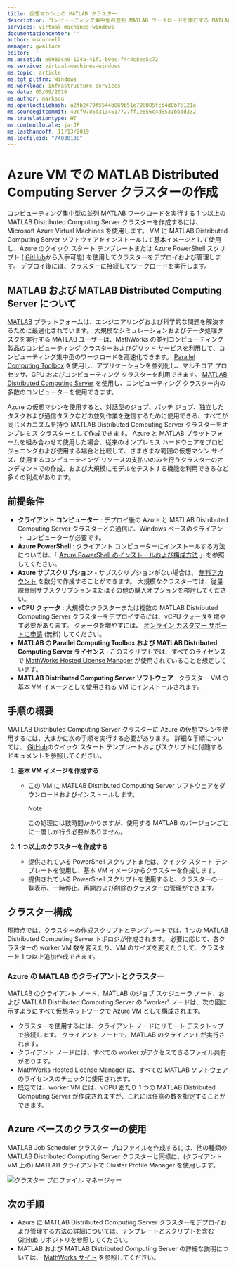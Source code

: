 ```yaml
---
title: 仮想マシン上の MATLAB クラスター
description: コンピューティング集中型の並列 MATLAB ワークロードを実行する MATLAB Distributed Computing Server クラスターを作成するには、Microsoft Azure Virtual Machines を使用します
services: virtual-machines-windows
documentationcenter: ''
author: mscurrell
manager: gwallace
editor: ''
ms.assetid: e9980ce9-124a-41f1-b9ec-f444c8ea5c72
ms.service: virtual-machines-windows
ms.topic: article
ms.tgt_pltfrm: Windows
ms.workload: infrastructure-services
ms.date: 05/09/2016
ms.author: markscu
ms.openlocfilehash: a2fb2479f5544b869b51e796085fcb4d0b76121a
ms.sourcegitcommit: 49cf9786d3134517727ff1e656c4d8531bbbd332
ms.translationtype: HT
ms.contentlocale: ja-JP
ms.lasthandoff: 11/13/2019
ms.locfileid: "74038138"
---
```

# <a name="create-matlab-distributed-computing-server-clusters-on-azure-vms"></a>Azure VM での MATLAB Distributed Computing Server クラスターの作成
コンピューティング集中型の並列 MATLAB ワークロードを実行する 1 つ以上の MATLAB Distributed Computing Server クラスターを作成するには、Microsoft Azure Virtual Machines を使用します。 VM に MATLAB Distributed Computing Server ソフトウェアをインストールして基本イメージとして使用し、Azure のクイック スタート テンプレートまたは Azure PowerShell スクリプト ( [GitHub](https://github.com/Azure/azure-quickstart-templates/tree/master/matlab-cluster)から入手可能) を使用してクラスターをデプロイおよび管理します。 デプロイ後には、クラスターに接続してワークロードを実行します。

## <a name="about-matlab-and-matlab-distributed-computing-server"></a>MATLAB および MATLAB Distributed Computing Server について
[MATLAB](https://www.mathworks.com/products/matlab/) プラットフォームは、エンジニアリングおよび科学的な問題を解決するために最適化されています。 大規模なシミュレーションおよびデータ処理タスクを実行する MATLAB ユーザーは、MathWorks の並列コンピューティング製品のコンピューティング クラスターおよびグリッド サービスを利用して、コンピューティング集中型のワークロードを高速化できます。 [Parallel Computing Toolbox](https://www.mathworks.com/products/parallel-computing/) を使用し、アプリケーションを並列化し、マルチコア プロセッサ、GPU およびコンピューティング クラスターを利用できます。 [MATLAB Distributed Computing Server](https://www.mathworks.com/products/distriben/) を使用し、コンピューティング クラスター内の多数のコンピューターを使用できます。

Azure の仮想マシンを使用すると、対話型のジョブ、バッチ ジョブ、独立したタスクおよび通信タスクなどの並列作業を送信するために使用できる、すべてが同じメカニズムを持つ MATLAB Distributed Computing Server クラスターをオンプレミス クラスターとして作成できます。 Azure と MATLAB プラットフォームを組み合わせて使用した場合、従来のオンプレミス ハードウェアをプロビジョニングおよび使用する場合と比較して、さまざまな範囲の仮想マシン サイズ、使用するコンピューティング リソースの支払いのみを行うクラスターのオンデマンドでの作成、および大規模にモデルをテストする機能を利用できるなど多くの利点があります。  

## <a name="prerequisites"></a>前提条件
* **クライアント コンピューター** : デプロイ後の Azure と MATLAB Distributed Computing Server クラスターとの通信に、Windows ベースのクライアント コンピューターが必要です。
* **Azure PowerShell** : クライアント コンピューターにインストールする方法については、「 [Azure PowerShell のインストールおよび構成方法](/powershell/azure/overview) 」を参照してください。
* **Azure サブスクリプション** - サブスクリプションがない場合は、 [無料アカウント](https://azure.microsoft.com/free/) を数分で作成することができます。 大規模なクラスターでは、従量課金制サブスクリプションまたはその他の購入オプションを検討してください。
* **vCPU クォータ** : 大規模なクラスターまたは複数の MATLAB Distributed Computing Server クラスターをデプロイするには、vCPU クォータを増やす必要があります。 クォータを増やすには、 [オンライン カスタマー サポートに申請](https://azure.microsoft.com/blog/2014/06/04/azure-limits-quotas-increase-requests/) (無料) してください。
* **MATLAB の Parallel Computing Toolbox および MATLAB Distributed Computing Server ライセンス** : このスクリプトでは、すべてのライセンスで [MathWorks Hosted License Manager](https://www.mathworks.com/help/install/license-management.html) が使用されていることを想定しています。  
* **MATLAB Distributed Computing Server ソフトウェア** : クラスター VM の基本 VM イメージとして使用される VM にインストールされます。

## <a name="high-level-steps"></a>手順の概要
MATLAB Distributed Computing Server クラスターに Azure の仮想マシンを使用するには、大まかに次の手順を実行する必要があります。 詳細な手順については、 [GitHub](https://github.com/Azure/azure-quickstart-templates/tree/master/matlab-cluster)のクイック スタート テンプレートおよびスクリプトに付随するドキュメントを参照してください。

1. **基本 VM イメージを作成する**  

   * この VM に MATLAB Distributed Computing Server ソフトウェアをダウンロードおよびインストールします。

     > [!NOTE]
     > この処理には数時間かかりますが、使用する MATLAB のバージョンごとに一度しか行う必要がありません。   
     >
     >
2. **1 つ以上のクラスターを作成する**  

   * 提供されている PowerShell スクリプトまたは、クイック スタート テンプレートを使用し、基本 VM イメージからクラスターを作成します。   
   * 提供されている PowerShell スクリプトを使用すると、クラスターの一覧表示、一時停止、再開および削除のクラスターの管理ができます。

## <a name="cluster-configurations"></a>クラスター構成
現時点では、クラスターの作成スクリプトとテンプレートでは、1 つの MATLAB Distributed Computing Server トポロジが作成されます。 必要に応じて、各クラスターの worker VM 数を変えたり、VM のサイズを変えたりして、クラスターを 1 つ以上追加作成できます。

### <a name="matlab-client-and-cluster-in-azure"></a>Azure の MATLAB のクライアントとクラスター
MATLAB のクライアント ノード、MATLAB のジョブ スケジューラ ノード、および MATLAB Distributed Computing Server の "worker" ノードは、次の図に示すようにすべて仮想ネットワークで Azure VM として構成されます。


* クラスターを使用するには、クライアント ノードにリモート デスクトップで接続します。 クライアント ノードで、MATLAB のクライアントが実行されます。
* クライアント ノードには、すべての worker がアクセスできるファイル共有があります。
* MathWorks Hosted License Manager は、すべての MATLAB ソフトウェアのライセンスのチェックに使用されます。
* 既定では、worker VM には、vCPU あたり 1 つの MATLAB Distributed Computing Server が作成されますが、これには任意の数を指定することができます。

## <a name="use-an-azure-based-cluster"></a>Azure ベースのクラスターの使用
MATLAB Job Scheduler クラスター プロファイルを作成するには、他の種類の MATLAB Distributed Computing Server クラスターと同様に、(クライアント VM 上の) MATLAB クライアントで Cluster Profile Manager を使用します。

![クラスター プロファイル マネージャー](./media/matlab-mdcs-cluster/cluster_profile_manager.png)

## <a name="next-steps"></a>次の手順
* Azure に MATLAB Distributed Computing Server クラスターをデプロイおよび管理する方法の詳細については、テンプレートとスクリプトを含む [GitHub](https://github.com/Azure/azure-quickstart-templates/tree/master/matlab-cluster) リポジトリを参照してください。
* MATLAB および MATLAB Distributed Computing Server の詳細な説明については、 [MathWorks サイト](https://www.mathworks.com/) を参照してください。
